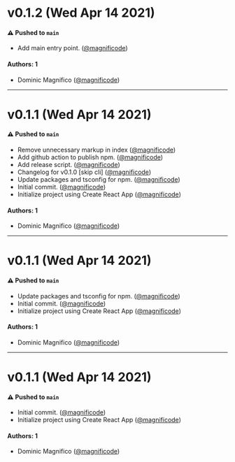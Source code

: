 # v0.1.2 (Wed Apr 14 2021)

#### ⚠️ Pushed to `main`

- Add main entry point. ([@magnificode](https://github.com/magnificode))

#### Authors: 1

- Dominic Magnifico ([@magnificode](https://github.com/magnificode))

---

# v0.1.1 (Wed Apr 14 2021)

#### ⚠️ Pushed to `main`

- Remove unnecessary markup in index ([@magnificode](https://github.com/magnificode))
- Add github action to publish npm. ([@magnificode](https://github.com/magnificode))
- Add release script. ([@magnificode](https://github.com/magnificode))
- Changelog for v0.1.0 [skip cli] ([@magnificode](https://github.com/magnificode))
- Update packages and tsconfig for npm. ([@magnificode](https://github.com/magnificode))
- Initial commit. ([@magnificode](https://github.com/magnificode))
- Initialize project using Create React App ([@magnificode](https://github.com/magnificode))

#### Authors: 1

- Dominic Magnifico ([@magnificode](https://github.com/magnificode))

---

# v0.1.1 (Wed Apr 14 2021)

#### ⚠️ Pushed to `main`

- Update packages and tsconfig for npm. ([@magnificode](https://github.com/magnificode))
- Initial commit. ([@magnificode](https://github.com/magnificode))
- Initialize project using Create React App ([@magnificode](https://github.com/magnificode))

#### Authors: 1

- Dominic Magnifico ([@magnificode](https://github.com/magnificode))

---

# v0.1.1 (Wed Apr 14 2021)

#### ⚠️ Pushed to `main`

- Initial commit. ([@magnificode](https://github.com/magnificode))
- Initialize project using Create React App ([@magnificode](https://github.com/magnificode))

#### Authors: 1

- Dominic Magnifico ([@magnificode](https://github.com/magnificode))
